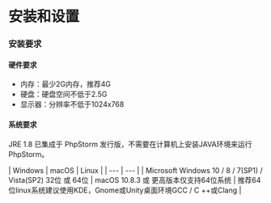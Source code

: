 # 安装和设置

### 安装要求

#### 硬件要求

* 内存：最少2G内存，推荐4G
* 硬盘：硬盘空间不低于2.5G
* 显示器：分辨率不低于1024x768

#### 系统要求

JRE 1.8 已集成于 PhpStorm 发行版，不需要在计算机上安装JAVA环境来运行PhpStorm。

| Windows | macOS | Linux |
| --- | --- |
| Microsoft Windows 10 / 8 / 7\(SP1\) / Vista\(SP2\) 32位 或 64位 | macOS 10.8.3 或 更高版本仅支持64位系统 | 推荐64位linux系统建议使用KDE，Gnome或Unity桌面环境GCC / C ++或Clang |



